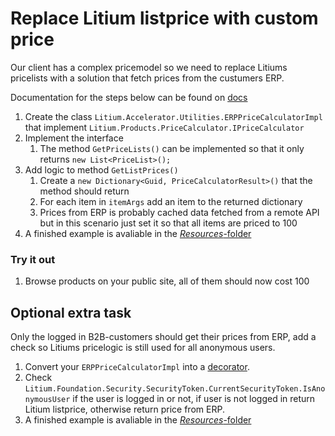 # Replace Litium listprice with custom price

Our client has a complex pricemodel so we need to replace Litiums pricelists with a solution that fetch prices from the custumers ERP.

Documentation for the steps below can be found on [docs](https://docs.litium.com/documentation/litium-documentation/sales/architecture-design/ecommercepluginarchitecture/example-customizing-a-plugin)

1. Create the class `Litium.Accelerator.Utilities.ERPPriceCalculatorImpl` that implement
`Litium.Products.PriceCalculator.IPriceCalculator`
1. Implement the interface
    1. The method `GetPriceLists()` can be implemented so that it only returns `new List<PriceList>();`
1. Add logic to method `GetListPrices()`
    1. Create a `new Dictionary<Guid, PriceCalculatorResult>()` that the method should return
    1. For each item in `itemArgs` add an item to the returned dictionary
    1. Prices from ERP is probably cached data fetched from a remote API but in this scenario just set it so that all items are priced to 100
1. A finished example is avaliable in the [_Resources_-folder](Resources/ERPPriceCalculatorImpl.cs)

### Try it out

1. Browse products on your public site, all of them should now cost 100 

## Optional extra task

Only the logged in B2B-customers should get their prices from ERP, add a check so Litiums pricelogic is still used for all anonymous users.

1. Convert your `ERPPriceCalculatorImpl` into a [decorator](https://docs.litium.com/documentation/architecture/dependency-injection/service-decorator).
1. Check `Litium.Foundation.Security.SecurityToken.CurrentSecurityToken.IsAnonymousUser` if the user is logged in or not, if user is not logged in return Litium listprice, otherwise return price from ERP.
1. A finished example is avaliable in the [_Resources_-folder](Resources/ERPPriceCalculatorDecorator.cs)